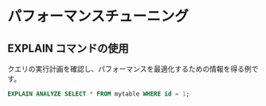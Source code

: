 # パフォーマンスチューニング

## EXPLAIN コマンドの使用

クエリの実行計画を確認し、パフォーマンスを最適化するための情報を得る例です。

```sql
EXPLAIN ANALYZE SELECT * FROM mytable WHERE id = 1;
```
